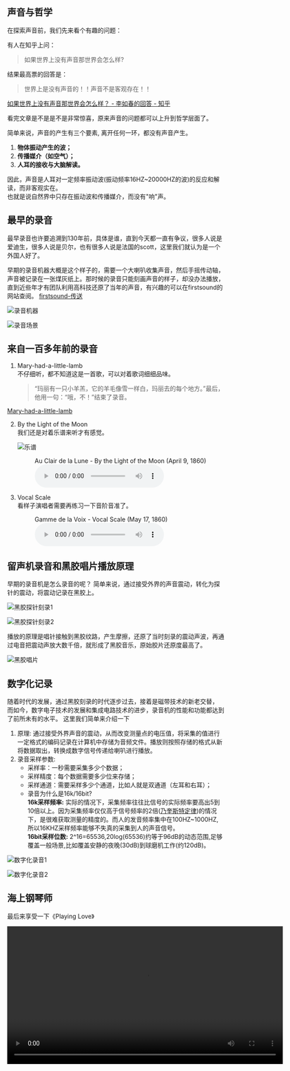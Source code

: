 ## 声音与哲学
在探索声音前，我们先来看个有趣的问题：

有人在知乎上问：
>如果世界上没有声音那世界会怎么样?

结果最高票的回答是：
>世界上是没有声音的！！声音不是客观存在！！

[如果世界上没有声音那世界会怎么样？ - 李如春的回答 - 知乎](https://www.zhihu.com/question/52928318/answer/132691966)

看完文章是不是是不是非常惊喜，原来声音的问题都可以上升到哲学层面了。

简单来说，声音的产生有三个要素, 离开任何一环，都没有声音产生。
1. __物体振动产生的波；__
2. __传播媒介（如空气）；__
3. __人耳的接收与大脑解读。__

因此，声音是人耳对一定频率振动波(振动频率16HZ~20000HZ的波)的反应和解读，而非客观实在。  
也就是说自然界中只存在振动波和传播媒介，而没有"响"声。

## 最早的录音
最早录音也许要追溯到130年前，具体是谁，直到今天都一直有争议，很多人说是爱迪生，很多人说是贝尔，也有很多人说是法国的scott，这里我们就认为是一个外国人好了。

早期的录音机器大概是这个样子的，需要一个大喇叭收集声音，然后手摇传动轴，声音被记录在一张煤灰纸上。那时候的录音只能刻画声音的样子，却没办法播放，直到近些年才有团队利用高科技还原了当年的声音，有兴趣的可以在firstsound的网站查阅。
[firstsound-传送](http://firstsounds.org/)

![录音机器](Res/scott_recorder.png)

![录音场景](Res/record_scene.png)

## 来自一百多年前的录音

1. Mary-had-a-little-lamb  
   不仔细听，都不知道这是一首歌，可以对着歌词细细品味。
    >“玛丽有一只小羊羔，它的羊毛像雪一样白，玛丽去的每个地方。”最后，他用一句：“哦，不！”结束了录音。
     

[Mary-had-a-little-lamb](Res/mda-imcre1riuq0de4dp.mp3 ':include :type=audio')
 

2. By the Light of the Moon  
   我们还是对着乐谱来听才有感觉。

    ![乐谱](Res/au_clair_de_la_lune-staff.png)

    <figure>
        <figcaption>Au Clair de la Lune - By the Light of the Moon (April 9, 1860)</figcaption>
        <audio
            controls
            src="ScienceArticles/Res/Scott-Feaster-No-36.mp3">
                By the Light of the Moon
        </audio>
    </figure>
    
3. Vocal Scale  
   看样子演唱者需要再练习一下音阶音准了。

    <figure>
        <figcaption>Gamme de la Voix - Vocal Scale (May 17, 1860) </figcaption>
        <audio
            controls
            src="ScienceArticles/Res/1860-Vocal-Scale.mp3">
                By the Light of the Moon
        </audio>
    </figure>

## 留声机录音和黑胶唱片播放原理
早期的录音机是怎么录音的呢？
简单来说，通过接受外界的声音震动，转化为探针的震动，将震动记录在黑胶上。

![黑胶探针刻录1](Res/how_record_early.jpg)

![黑胶探针刻录2](Res/how_record_early2.jpg)

播放的原理是唱针接触到黑胶纹路，产生摩擦，还原了当时刻录的震动声波，再通过电音把震动声放大数千倍，就形成了黑胶音乐，原始胶片还原度最高了。

![黑胶唱片](Res/lp_player.gif)

## 数字化记录
随着时代的发展，通过黑胶刻录的时代逐步过去，接着是磁带技术的新老交替， 而如今，数字电子技术的发展和集成电路技术的进步，录音机的性能和功能都达到了前所未有的水平。
这里我们简单来介绍一下
1. 原理: 通过接受外界声音的震动，从而改变测量点的电压值，将采集的值进行一定格式的编码记录在计算机中存储为音频文件。播放则按照存储的格式从新将数据取出，转换成数字信号传递给喇叭进行播放。
2. 录音采样参数: 
   - 采样率：一秒需要采集多少个数据；
   - 采样精度：每个数据需要多少位来存储；
   - 采样通道：需要采样多少个通道，比如人就是双通道（左耳和右耳）；
   - 录音为什么是16k/16bit?  
        __16k采样频率:__ 实际的情况下，采集频率往往比信号的实际频率要高出5到10倍以上。因为采集频率仅仅高于信号频率的2倍([乃奎斯特定律](https://www.zhihu.com/question/24490634/answer/490847222))的情况下，是很难获取测量的精度的。而人的发音频率集中在100HZ~1000HZ,所以16KHZ采样频率能够不失真的采集到人的声音信号。  
        __16bit采样位数:__ 2^16=65536,20log(65536)约等于96dB的动态范围,足够覆盖一般场景,比如覆盖安静的夜晚(30dB)到球磨机工作(约120dB)。

![数字化录音1](Res/digital_record1.png)


![数字化录音2](Res/digital_record2.png)

## 海上钢琴师
最后来享受一下《Playing Love》

<video controls width="640">
    <source src="ScienceArticles/Res/playinglove.mp4"
            type="video/webm">
    Sorry, your browser doesn't support embedded videos.
</video>